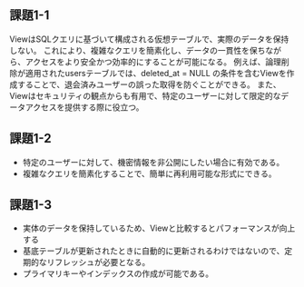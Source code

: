 ## 課題1-1
ViewはSQLクエリに基づいて構成される仮想テーブルで、実際のデータを保持しない。
これにより、複雑なクエリを簡素化し、データの一貫性を保ちながら、アクセスをより安全かつ効率的にすることが可能になる。
例えば、論理削除が適用されたusersテーブルでは、deleted_at = NULL の条件を含むViewを作成することで、退会済みユーザーの誤った取得を防ぐことができる。
また、Viewはセキュリティの観点からも有用で、特定のユーザーに対して限定的なデータアクセスを提供する際に役立つ。

## 課題1-2
- 特定のユーザーに対して、機密情報を非公開にしたい場合に有効である。
- 複雑なクエリを簡素化することで、簡単に再利用可能な形式にできる。

## 課題1-3
- 実体のデータを保持しているため、Viewと比較するとパフォーマンスが向上する
- 基底テーブルが更新されたときに自動的に更新されるわけではないので、定期的なリフレッシュが必要となる。
- プライマリキーやインデックスの作成が可能である。
